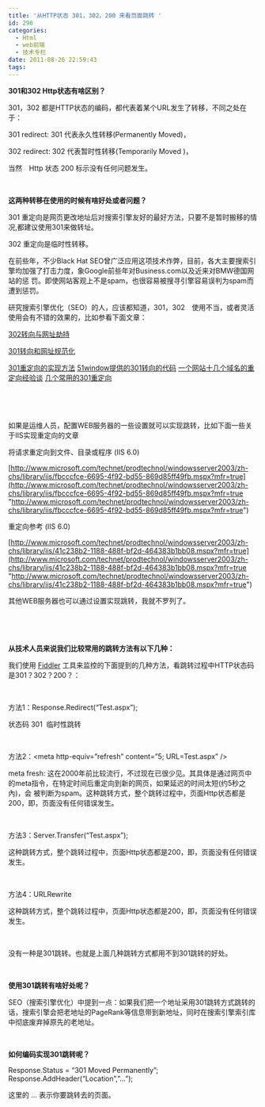 ```yaml
---
title: '从HTTP状态 301，302，200 来看页面跳转 '
id: 296
categories:
  - Html
  - web前端
  - 技术专栏
date: 2011-08-26 22:59:43
tags:
---
```


**301和302 Http状态有啥区别？**

301，302 都是HTTP状态的编码，都代表着某个URL发生了转移，不同之处在于：

301 redirect: 301 代表永久性转移(Permanently Moved)，

302 redirect: 302 代表暂时性转移(Temporarily Moved )，

当然　Http 状态 200 标示没有任何问题发生。

&nbsp;

**这两种转移在使用的时候有啥好处或者问题？**

301 重定向是网页更改地址后对搜索引擎友好的最好方法，只要不是暂时搬移的情况,都建议使用301来做转址。

302 重定向是临时性转移。

在前些年，不少Black Hat SEO曾广泛应用这项技术作弊，目前，各大主要搜索引擎均加强了打击力度，象Google前些年对Business.com以及近来对BMW德国网站的惩 罚。即使网站客观上不是spam，也很容易被搜寻引擎容易误判为spam而遭到惩罚。

研究搜索引擎优化（SEO）的人，应该都知道，301，302　使用不当，或者灵活使用会有不错的效果的，比如参看下面文章：

[302转向与网址劫持](http://www.jzxue.com/Html/google/011117403024005.html)

[301转向和网址规范化](http://www.chinamyhosting.com/seoblog/2006/04/12/301-redirect/)

[301重定向的实现方法](http://www.williamlong.info/archives/484.html)
[51window提供的301转向的代码](http://www.51windows.net/data/?url=/data/files/file_407.asp)
[一个网站十几个域名的重定向经验谈](http://jesse.blogs-china.com/200510/58.html)
[几个常用的301重定向](http://jesse.blogs-china.com/200510/31.html)

&nbsp;

&nbsp;

如果是运维人员，配置WEB服务器的一些设置就可以实现跳转，比如下面一些关于IIS实现重定向的文章

将请求重定向到文件、目录或程序 (IIS 6.0)

[http://www.microsoft.com/technet/prodtechnol/windowsserver2003/zh-chs/library/iis/fbcccfce-6695-4f92-bd55-869d85ff49fb.mspx?mfr=true](http://www.microsoft.com/technet/prodtechnol/windowsserver2003/zh-chs/library/iis/fbcccfce-6695-4f92-bd55-869d85ff49fb.mspx?mfr=true "http://www.microsoft.com/technet/prodtechnol/windowsserver2003/zh-chs/library/iis/fbcccfce-6695-4f92-bd55-869d85ff49fb.mspx?mfr=true")

重定向参考 (IIS 6.0)

[http://www.microsoft.com/technet/prodtechnol/windowsserver2003/zh-chs/library/iis/41c238b2-1188-488f-bf2d-464383b1bb08.mspx?mfr=true](http://www.microsoft.com/technet/prodtechnol/windowsserver2003/zh-chs/library/iis/41c238b2-1188-488f-bf2d-464383b1bb08.mspx?mfr=true "http://www.microsoft.com/technet/prodtechnol/windowsserver2003/zh-chs/library/iis/41c238b2-1188-488f-bf2d-464383b1bb08.mspx?mfr=true")

其他WEB服务器也可以通过设置实现跳转，我就不罗列了。

&nbsp;

&nbsp;

**从技术人员来说我们比较常用的跳转方法有以下几种：**

我们使用 [Fiddler](http://www.fiddler2.com/) 工具来监控的下面提到的几种方法，看跳转过程中HTTP状态码是301？302？200？：

&nbsp;

方法1：Response.Redirect(“Test.aspx”);

状态码 301  临时性跳转

&nbsp;

方法2：&lt;meta http-equiv=”refresh” content=”5; URL=Test.aspx” /&gt;

meta fresh: 这在2000年前比较流行，不过现在已很少见。其具体是通过网页中的meta指令，在特定时间后重定向到新的网页，如果延迟的时间太短(约5秒之內)，会 被判断为spam。这种跳转方式，整个跳转过程中，页面Http状态都是200，即，页面没有任何错误发生。

&nbsp;

方法3：Server.Transfer(“Test.aspx”);

这种跳转方式，整个跳转过程中，页面Http状态都是200，即，页面没有任何错误发生。

&nbsp;

方法4：URLRewrite

这种跳转方式，整个跳转过程中，页面Http状态都是200，即，页面没有任何错误发生。

&nbsp;

没有一种是301跳转。也就是上面几种跳转方式都用不到301跳转的好处。

&nbsp;

**使用301跳转有啥好处呢？**

SEO（搜索引擎优化）中提到一点：如果我们把一个地址采用301跳转方式跳转的话，搜索引擎会把老地址的PageRank等信息带到新地址，同时在搜索引擎索引库中彻底废弃掉原先的老地址。

&nbsp;

**如何编码实现301跳转呢？**

Response.Status = “301 Moved Permanently”;
Response.AddHeader(“Location”,”…”);

这里的 … 表示你要跳转去的页面。